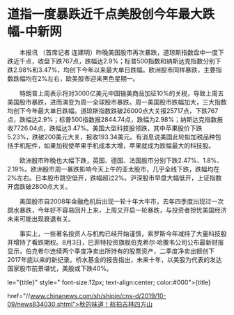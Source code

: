 # 道指一度暴跌近千点美股创今年最大跌幅-中新网

　　本报讯 （首席记者 连建明）昨晚美国股市再次暴跌，道琼斯指数盘中一度下跌近千点，收盘下跌767点，跌幅达2.9%；标普500指数和纳斯达克指数分别下跌2.98%和3.47%，均创下今年以来最大单日跌幅。欧洲股市同样暴跌，主要指数跌幅均在2%左右，欧美股市迎来黑色星期一。

　　特朗普上周表示将对3000亿美元中国输美商品加征10%的关税，导致上周五美国股市暴跌，进而演变为周一全球股市暴跌。周一美国股市跌幅加大，三大指数均创下今年最大单日跌幅。道琼斯指数跌破26000点大关报25717点，下跌767点，跌幅达2.9%；标普500指数报2844.74点，跌幅为2.98%；纳斯达克指数报收7726.04点，跌幅达3.47%。美国大型科技股领跌，其中苹果股价下跌5.23%，跌破200美元大关，报收193.34美元。有消息说美国此轮拟加税品种包括手机配件，如果加税使苹果手机成本大增，苹果就成为跌幅最大的科技股。

　　欧洲股市昨晚也大幅下跌，英国、德国、法国股市分别下跌2.47%、1.8%、2.19%。欧洲股市周一暴跌影响今天上午的亚太股市，几乎全线下跌，跌幅均在2%左右。日本股市跳空低开，跌幅超过2%。沪深股市早盘大幅低开，上证指数开盘跌破2800点大关。

　　美国股市自2008年金融危机后出现一轮十年大牛市，去年四季度出现过一次跳水暴跌，今年好不容易回升上来，上周又开启一轮暴跌，与投资者担忧美国经济未来可能出现衰退有关。

　　事实上，一些著名投资人与机构已经开始谨慎，索罗斯今年减持了大量科技股并增持了看跌期权。8月3日，巴菲特投资旗舰伯克希尔·哈撒韦公司公布最新财报显示，伯克希尔连续两个季度净卖出所持有的股票资产，二季度净卖出额创下2017年底以来的新纪录。桥水基金的报告指出，未来十年，以美股为代表的发达国家股市前景堪忧，美股或下跌40%。

le="{title}" style=" font-size:12px; text-align:center; color:#000">{title}

href="//www.chinanews.com/sh/shipin/cns-d/2019/10-09/news834030.shtml">秋的味道！航拍吉林四方山
